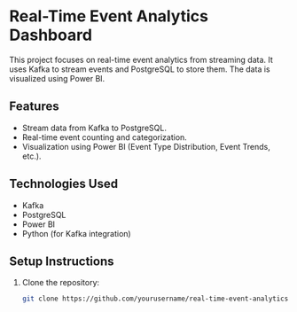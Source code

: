 # Real-Time Event Analytics Dashboard

This project focuses on real-time event analytics from streaming data. It uses Kafka to stream events and PostgreSQL to store them. The data is visualized using Power BI.

## Features
- Stream data from Kafka to PostgreSQL.
- Real-time event counting and categorization.
- Visualization using Power BI (Event Type Distribution, Event Trends, etc.).

## Technologies Used
- Kafka
- PostgreSQL
- Power BI
- Python (for Kafka integration)

## Setup Instructions

1. Clone the repository:
   ```bash
   git clone https://github.com/yourusername/real-time-event-analytics.git
